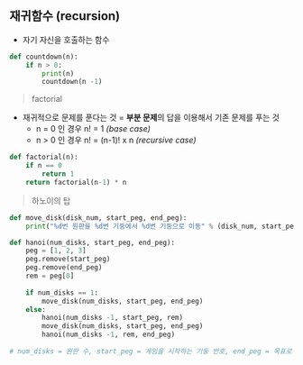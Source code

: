 ## 재귀함수 (recursion)

* 자기 자신을 호출하는 함수

```python
def countdown(n):
    if n > 0:
        print(n)
        countdown(n -1)
```

> factorial

* 재귀적으로 문제를 푼다는 것 = **부분 문제**의 답을 이용해서 기존 문제를 푸는 것
  * n = 0 인 경우 n! = 1                         *(base case)*
  * n > 0 인 경우 n! = (n-1)! x n            *(recursive case)*

```python
def factorial(n):
    if n == 0
    	return 1
    return factorial(n-1) * n
```

> 하노이의 탑

```python
def move_disk(disk_num, start_peg, end_peg):
    print("%d번 원판을 %d번 기둥에서 %d번 기둥으로 이동" % (disk_num, start_peg, end_peg))

def hanoi(num_disks, start_peg, end_peg):
    peg = [1, 2, 3]
    peg.remove(start_peg)
    peg.remove(end_peg)
    rem = peg[0]
    
    if num_disks == 1:
        move_disk(num_disks, start_peg, end_peg)
    else:
        hanoi(num_disks -1, start_peg, rem)
        move_disk(num_disks, start_peg, end_peg)
        hanoi(num_disks -1, rem, end_peg)
        
# num_disks = 원판 수, start_peg = 게임을 시작하는 기둥 번호, end_peg = 목표로 하는 기둥 번호 
```

